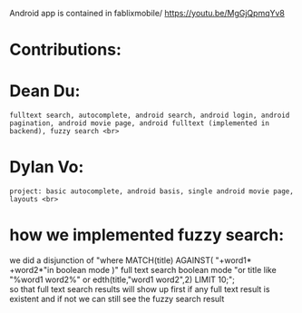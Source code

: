 Android app is contained in fablixmobile/
https://youtu.be/MgGjQpmqYv8
# Contributions:
# Dean Du: 
    fulltext search, autocomplete, android search, android login, android pagination, android movie page, android fulltext (implemented in backend), fuzzy search <br>
# Dylan Vo: 
    project: basic autocomplete, android basis, single android movie page, layouts <br>
# how we implemented fuzzy search:
we did a disjunction of "where MATCH(title) AGAINST( "+word1* +word2*"in boolean mode )" full text search boolean mode "or title like "%word1 word2%" or edth(title,"word1 word2",2) LIMIT 10;"; <br>
so that full text search results will show up first if any full text result is existent and if not we can still see the fuzzy search result <br>


